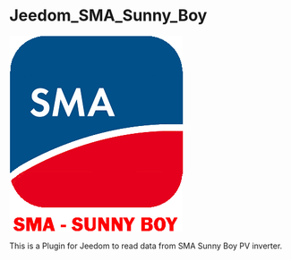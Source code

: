 # Jeedom_SMA_Sunny_Boy

![GitHub Logo](/SMA_SunnyBoy/plugin_info/SMA_SunnyBoy_icon.png)

This is a Plugin for Jeedom to read data from SMA Sunny Boy PV inverter.
